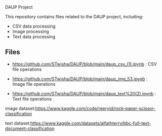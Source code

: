 DAUP Project

This repository contains files related to the DAUP project, including:
- CSV data processing
- Image processing
- Text data processing

## Files
- https://github.com/STwisha/DAUP/blob/main/daup_csv_(1).ipynb : CSV file operations

- https://github.com/STwisha/DAUP/blob/main/daup_img_53.ipynb : Image file operations

- https://github.com/STwisha/DAUP/blob/main/daup_text%20(2).ipynb : Text file operations

image dataset:https://www.kaggle.com/code/reeryid/rock-paper-scissor-classification

text dataset:https://www.kaggle.com/datasets/alfathterry/bbc-full-text-document-classification


